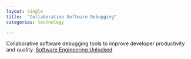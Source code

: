 ```yaml
---
layout: single
title:  "Collaborative Software Debugging"
categories: technology

---
```

Collaborative software debugging tools to improve developer productivity and quality.
[Software Engineering Unlocked](https://podcasts.apple.com/us/podcast/software-engineering-unlocked/id1477527378?i=1000586433901)
